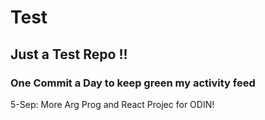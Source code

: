 # Test
## Just a Test Repo !!
### One Commit a Day to keep green my activity feed 

5-Sep: More Arg Prog and React Projec for ODIN!
